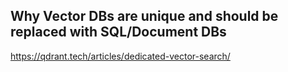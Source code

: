 ## Why Vector DBs are unique and should be replaced with SQL/Document DBs

https://qdrant.tech/articles/dedicated-vector-search/